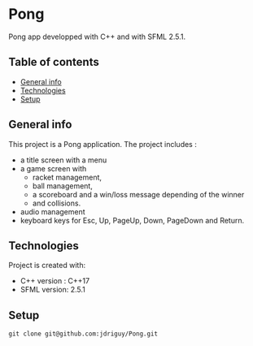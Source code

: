# Pong

Pong app developped with C++ and with SFML 2.5.1.

## Table of contents
* [General info](#general-info)
* [Technologies](#technologies)
* [Setup](#setup)

## General info
This project is a Pong application. The project includes : 
* a title screen with a menu
* a game screen with 
	* racket management, 
 	* ball management, 
  	* a scoreboard and a win/loss message depending of the winner
   	* and collisions.
* audio management 
* keyboard keys for Esc, Up, PageUp, Down, PageDown and Return.
	
## Technologies
Project is created with:
* C++ version : C++17
* SFML version: 2.5.1
	
## Setup
```
git clone git@github.com:jdriguy/Pong.git
```
